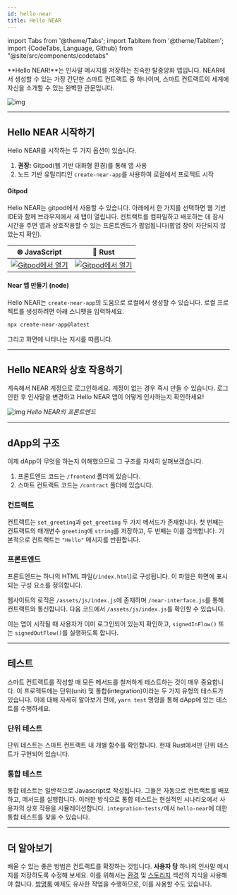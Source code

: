 ```yaml
---
id: hello-near
title: Hello NEAR
---
```


import Tabs from '@theme/Tabs';
import TabItem from '@theme/TabItem';
import {CodeTabs, Language, Github} from "@site/src/components/codetabs"

**Hello NEAR!**는 인사말 메시지를 저장하는 친숙한 탈중앙화 앱입니다. NEAR에서 생성할 수 있는 가장 간단한 스마트 컨트랙트 중 하나이며, 스마트 컨트랙트의 세계에 자신을 소개할 수 있는 완벽한 관문입니다.

![img](/docs/assets/examples/hello-near-banner.png)

---

## Hello NEAR 시작하기

Hello NEAR를 시작하는 두 가지 옵션이 있습니다.
1. **권장:** Gitpod(웹 기반 대화형 환경)를 통해 앱 사용
2. 노드 기반 유틸리티인 `create-near-app`를 사용하여 로컬에서 프로젝트 시작

#### Gitpod
Hello NEAR는 gitpod에서 사용할 수 있습니다. 아래에서 한 가지를 선택하면 웹 기반 IDE와 함께 브라우저에서 새 탭이 열립니다. 컨트랙트를 컴파일하고 배포하는 데 잠시 시간을 주면 앱과 상호작용할 수 있는 프론트엔드가 팝업됩니다(팝업 창이 차단되지 않았는지 확인).

| 🌐 JavaScript              | 🦀 Rust                    |
| ------------------------- | ------------------------- |
| <a href="https://gitpod.io/#https://github.com/near-examples/hello-near-js.git"><img src="https://gitpod.io/button/open-in-gitpod.svg" alt="Gitpod에서 열기" /></a> | <a href="https://gitpod.io/#https://github.com/near-examples/hello-near-rust.git"><img src="https://gitpod.io/button/open-in-gitpod.svg" alt="Gitpod에서 열기" /></a> |


#### Near 앱 만들기 (node)
Hello NEAR는 `create-near-app`의 도움으로 로컬에서 생성할 수 있습니다. 로컬 프로젝트를 생성하려면 아래 스니펫을 입력하세요.

```bash
npx create-near-app@latest
```

그리고 화면에 나타나는 지시를 따릅니다.

---

## Hello NEAR와 상호 작용하기
계속해서 NEAR 계정으로 로그인하세요. 계정이 없는 경우 즉시 만들 수 있습니다. 로그인한 후 인사말을 변경하고 Hello NEAR 앱이 어떻게 인사하는지 확인하세요!


![img](/docs/assets/examples/hello-near.png) *Hello NEAR의 프론트엔드*


---

## dApp의 구조
이제 dApp이 무엇을 하는지 이해했으므로 그 구조를 자세히 살펴보겠습니다.

1. 프론트엔드 코드는 `/frontend` 폴더에 있습니다.
2. 스마트 컨트랙트 코드는 `/contract` 폴더에 있습니다.

### 컨트랙트
컨트랙트는 `set_greeting`과 `get_greeting` 두 가지 메서드가 존재합니다. 첫 번째는 컨트랙트의 매개변수 `greeting`에 `string`를 저장하고, 두 번째는 이를 검색합니다. 기본적으로 컨트랙트는 `"Hello"` 메시지를 반환합니다.

<CodeTabs>
  <Language value="🌐 JavaScript" language="ts">
    <Github fname="contract.ts" 
            url="https://github.com/near-examples/hello-near-js/blob/master/contract/src/contract.ts"
            start="3" end="18" />
  </Language>
  <Language value="🦀 Rust" language="rust">
    <Github fname="lib.rs"
            url="https://github.com/near-examples/hello-near-rs/blob/main/contract/src/lib.rs"
            start="23" end="36" />
  </Language>
</CodeTabs>

### 프론트엔드
프론트엔드는 하나의 HTML 파일(`/index.html`)로 구성됩니다. 이 파일은 화면에 표시되는 구성 요소를 정의합니다.

웹사이트의 로직은 `/assets/js/index.js`에 존재하며 `/near-interface.js`를 통해 컨트랙트와 통신합니다. 다음 코드에서 `/assets/js/index.js`를 확인할 수 있습니다.

<CodeTabs>
  <Language value="🌐 JavaScript" language="js">
    <Github fname="index.js"
            url="https://github.com/near-examples/hello-near-js/blob/master/frontend/index.js"
            start="10" end="21" />
  </Language>
</CodeTabs>

이는 앱이 시작될 때 사용자가 이미 로그인되어 있는지 확인하고, `signedInFlow()` 또는 `signedOutFlow()`를 실행하도록 합니다.

---

## 테스트

스마트 컨트랙트를 작성할 때 모든 메서드를 철저하게 테스트하는 것이 매우 중요합니다. 이 프로젝트에는 단위(unit) 및 통합(integration)이라는 두 가지 유형의 테스트가 있습니다. 이에 대해 자세히 알아보기 전에, `yarn test` 명령을 통해 dApp에 있는 테스트를 수행하세요.

### 단위 테스트

단위 테스트는 스마트 컨트랙트 내 개별 함수를 확인합니다. 현재 Rust에서만 단위 테스트가 구현되어 있습니다.

<CodeTabs>
  <Language value="🦀 Rust" language="rust">
    <Github fname="lib.rs"
            url="https://github.com/near-examples/hello-near-rs/blob/main/contract/src/lib.rs"
            start="46" end="58" />
  </Language>
</CodeTabs>

### 통합 테스트

통합 테스트는 일반적으로 Javascript로 작성됩니다. 그들은 자동으로 컨트랙트를 배포하고, 메서드를 실행합니다. 이러한 방식으로 통합 테스트는 현실적인 시나리오에서 사용자의 상호 작용을 시뮬레이션합니다. `integration-tests/`에서 `hello-near`에 대한 통합 테스트를 찾을 수 있습니다.

<CodeTabs>
  <Language value="🌐 JavaScript" language="js">
    <Github fname="main.ava.ts"
            url="https://github.com/near-examples/hello-near-js/blob/master/integration-tests/src/main.ava.ts"
            start="32" end="43" />
  </Language>
</CodeTabs>

---

## 더 알아보기

배울 수 있는 좋은 방법은 컨트랙트를 확장하는 것입니다. **사용자 당** 하나의 인사말 메시지를 저장하도록 수정해 보세요. 이를 위해서는 [환경](../../2.develop/contracts/environment/environment.md) 및 [스토리지](../../2.develop/contracts/storage.md) 섹션의 지식을 사용해야 합니다. [방명록](guest-book.md) 예제도 유사한 작업을 수행하므로, 이를 사용할 수도 있습니다.